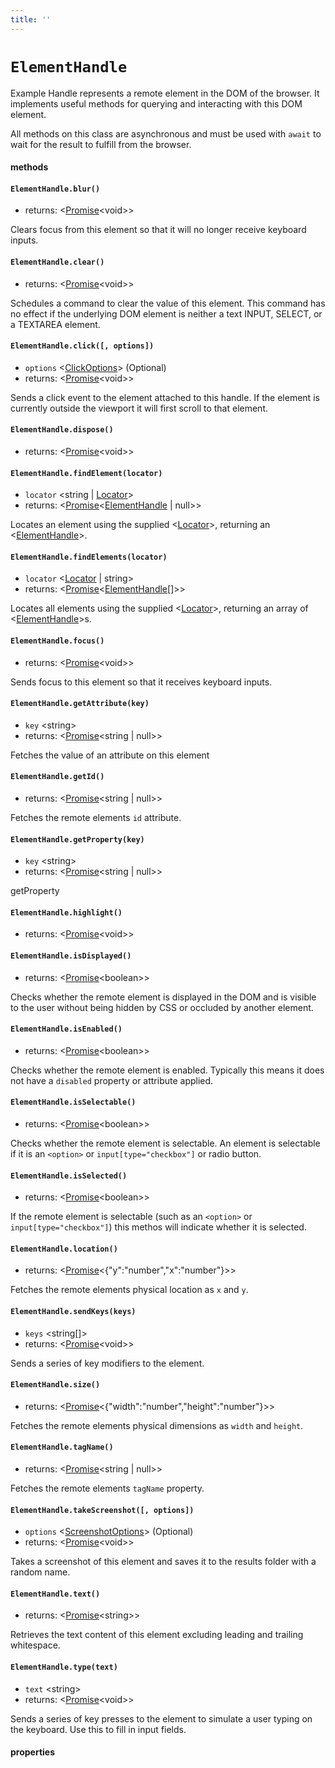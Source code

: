 ```yaml
---
title: ''
---
```

# `ElementHandle`

Example Handle represents a remote element in the DOM of the browser. It implements useful methods for querying and interacting with this DOM element.

All methods on this class are asynchronous and must be used with `await` to wait for the result to fulfill from the browser.

#### methods
#### `ElementHandle.blur()`
* returns: &lt;[Promise]&lt;void&gt;&gt; 

Clears focus from this element so that it will no longer receive keyboard inputs.

#### `ElementHandle.clear()`
* returns: &lt;[Promise]&lt;void&gt;&gt; 

Schedules a command to clear the value of this element.
This command has no effect if the underlying DOM element is neither a text
INPUT, SELECT, or a TEXTAREA element.

#### `ElementHandle.click([, options])`
* `options` &lt;[ClickOptions]&gt;  (Optional) 
* returns: &lt;[Promise]&lt;void&gt;&gt; 

Sends a click event to the element attached to this handle. If the element is
currently outside the viewport it will first scroll to that element.

#### `ElementHandle.dispose()`
* returns: &lt;[Promise]&lt;void&gt;&gt; 

#### `ElementHandle.findElement(locator)`
* `locator` &lt;string | [Locator]&gt;   
* returns: &lt;[Promise]&lt;[ElementHandle] | null&gt;&gt; 

Locates an element using the supplied <[Locator]>, returning an <[ElementHandle]>.

#### `ElementHandle.findElements(locator)`
* `locator` &lt;[Locator] | string&gt;   
* returns: &lt;[Promise]&lt;[ElementHandle]\[]&gt;&gt; 

Locates all elements using the supplied <[Locator]>, returning an array of <[ElementHandle]>s.

#### `ElementHandle.focus()`
* returns: &lt;[Promise]&lt;void&gt;&gt; 

Sends focus to this element so that it receives keyboard inputs.

#### `ElementHandle.getAttribute(key)`
* `key` &lt;string&gt;   
* returns: &lt;[Promise]&lt;string | null&gt;&gt; 

Fetches the value of an attribute on this element

#### `ElementHandle.getId()`
* returns: &lt;[Promise]&lt;string | null&gt;&gt; 

Fetches the remote elements `id` attribute.

#### `ElementHandle.getProperty(key)`
* `key` &lt;string&gt;   
* returns: &lt;[Promise]&lt;string | null&gt;&gt; 

getProperty

#### `ElementHandle.highlight()`
* returns: &lt;[Promise]&lt;void&gt;&gt; 

#### `ElementHandle.isDisplayed()`
* returns: &lt;[Promise]&lt;boolean&gt;&gt; 

Checks whether the remote element is displayed in the DOM and is visible to the user without being hidden by CSS or occluded by another element.

#### `ElementHandle.isEnabled()`
* returns: &lt;[Promise]&lt;boolean&gt;&gt; 

Checks whether the remote element is enabled. Typically this means it does not have a `disabled` property or attribute applied.

#### `ElementHandle.isSelectable()`
* returns: &lt;[Promise]&lt;boolean&gt;&gt; 

Checks whether the remote element is selectable. An element is selectable if it is an `<option>` or `input[type="checkbox"]` or radio button.

#### `ElementHandle.isSelected()`
* returns: &lt;[Promise]&lt;boolean&gt;&gt; 

If the remote element is selectable (such as an `<option>` or `input[type="checkbox"]`) this methos will indicate whether it is selected.

#### `ElementHandle.location()`
* returns: &lt;[Promise]&lt;{"y":"number","x":"number"}&gt;&gt; 

Fetches the remote elements physical location as `x` and `y`.

#### `ElementHandle.sendKeys(keys)`
* `keys` &lt;string\[]&gt;   
* returns: &lt;[Promise]&lt;void&gt;&gt; 

Sends a series of key modifiers to the element.

#### `ElementHandle.size()`
* returns: &lt;[Promise]&lt;{"width":"number","height":"number"}&gt;&gt; 

Fetches the remote elements physical dimensions as `width` and `height`.

#### `ElementHandle.tagName()`
* returns: &lt;[Promise]&lt;string | null&gt;&gt; 

Fetches the remote elements `tagName` property.

#### `ElementHandle.takeScreenshot([, options])`
* `options` &lt;[ScreenshotOptions]&gt;  (Optional) 
* returns: &lt;[Promise]&lt;void&gt;&gt; 

Takes a screenshot of this element and saves it to the results folder with a random name.

#### `ElementHandle.text()`
* returns: &lt;[Promise]&lt;string&gt;&gt; 

Retrieves the text content of this element excluding leading and trailing whitespace.

#### `ElementHandle.type(text)`
* `text` &lt;string&gt;   
* returns: &lt;[Promise]&lt;void&gt;&gt; 

Sends a series of key presses to the element to simulate a user typing on the keyboard. Use this to fill in input fields.

#### properties

[Promise]: https://developer.mozilla.org/en-US/docs/Web/JavaScript/Reference/Global_Objects/Promise
[ClickOptions]: ../../api/Browser.md#clickoptions
[Locator]: ../../api/By.md#locator
[ElementHandle]: ../../api/ElementHandle.md#elementhandle
[ScreenshotOptions]: ../../api/Browser.md#screenshotoptions